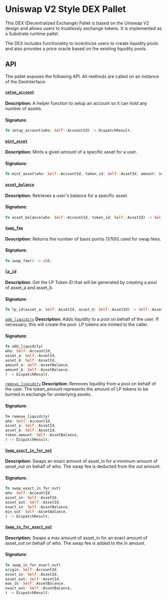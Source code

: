 # Uniswap V2 Style DEX Pallet

This DEX (Decentralized Exchange) Pallet is based on the Uniswap V2 design and allows users to trustlessly exchange tokens. It is implemented as a Substrate runtime pallet.

The DEX includes functionality to incentivize users to create liquidity pools and also provides a price oracle based on the existing liquidity pools.

## API

The pallet exposes the following API. All methods are called on an instance of the DexInterface:

#### [`setup_account`](https://github.com/Polkadot-Blockchain-Academy/assigment-4-frame-jtfirek/blob/335e76986a7fffdde5eac6a2cfc4dd37415126db/pallets/interface/src/lib.rs#L32)
**Description:** A helper function to setup an account so it can hold any number of assets.

#### Signature:
```rust
fn setup_account(who: Self::AccountId) -> DispatchResult;
```


#### [`mint_asset`](https://github.com/Polkadot-Blockchain-Academy/assigment-4-frame-jtfirek/blob/335e76986a7fffdde5eac6a2cfc4dd37415126db/pallets/interface/src/lib.rs#L35)
**Description:** Mints a given amount of a specific asset for a user.

#### Signature:
```rust
fn mint_asset(who: Self::AccountId, token_id: Self::AssetId, amount: Self::AssetBalance) -> DispatchResult;
```


#### [`asset_balance`](https://github.com/Polkadot-Blockchain-Academy/assigment-4-frame-jtfirek/blob/335e76986a7fffdde5eac6a2cfc4dd37415126db/pallets/interface/src/lib.rs#L42)
**Description:** Retrieves a user's balance for a specific asset.

#### Signature:
```rust
fn asset_balance(who: Self::AccountId, token_id: Self::AssetId) -> Self::AssetBalance;
```


#### [`Swap_fee`](https://github.com/Polkadot-Blockchain-Academy/assigment-4-frame-jtfirek/blob/335e76986a7fffdde5eac6a2cfc4dd37415126db/pallets/interface/src/lib.rs#L45)
**Description:** Returns the number of basis points (1/100) used for swap fees.

#### Signature:
```rust
fn swap_fee() -> u16;
```


#### [`lp_id`](https://github.com/Polkadot-Blockchain-Academy/assigment-4-frame-jtfirek/blob/335e76986a7fffdde5eac6a2cfc4dd37415126db/pallets/interface/src/lib.rs#L48)
**Description:** Get the LP Token ID that will be generated by creating a pool of asset_a and asset_b.

#### Signature:
```rust
fn lp_id(asset_a: Self::AssetId, asset_b: Self::AssetId) -> Self::AssetId;
```


[`add_liquidity`](https://github.com/Polkadot-Blockchain-Academy/assigment-4-frame-jtfirek/blob/335e76986a7fffdde5eac6a2cfc4dd37415126db/pallets/interface/src/lib.rs#L54)
**Description:** Adds liquidity to a pool on behalf of the user. If necessary, this will create the pool. LP tokens are minted to the caller.

#### Signature:
```rust
fn add_liquidity(
who: Self::AccountId,
asset_a: Self::AssetId,
asset_b: Self::AssetId,
amount_a: Self::AssetBalance,
amount_b: Self::AssetBalance,
) -> DispatchResult;
```


[`remove_liquidity`](https://github.com/Polkadot-Blockchain-Academy/assigment-4-frame-jtfirek/blob/335e76986a7fffdde5eac6a2cfc4dd37415126db/pallets/interface/src/lib.rs#L66)
**Description:** Removes liquidity from a pool on behalf of the user. The token_amount represents the amount of LP tokens to be burned in exchange for underlying assets.

#### Signature:
```rust
fn remove_liquidity(
who: Self::AccountId,
asset_a: Self::AssetId,
asset_b: Self::AssetId,
token_amount: Self::AssetBalance,
) -> DispatchResult;
```


#### [`Swap_exact_in_for_out`](https://github.com/Polkadot-Blockchain-Academy/assigment-4-frame-jtfirek/blob/335e76986a7fffdde5eac6a2cfc4dd37415126db/pallets/interface/src/lib.rs#L77)
**Description:** Swaps an exact amount of asset_in for a minimum amount of asset_out on behalf of who. The swap fee is deducted from the out amount.

#### Signature:
```rust
fn swap_exact_in_for_out(
who: Self::AccountId,
asset_in: Self::AssetId,
asset_out: Self::AssetId,
exact_in: Self::AssetBalance,
min_out: Self::AssetBalance,
) -> DispatchResult;
```


#### [`Swap_in_for_exact_out`](https://github.com/Polkadot-Blockchain-Academy/assigment-4-frame-jtfirek/blob/335e76986a7fffdde5eac6a2cfc4dd37415126db/pallets/interface/src/lib.rs#L89)
**Description:** Swaps a max amount of asset_in for an exact amount of asset_out on behalf of who. The swap fee is added to the in amount.

#### Signature:
```rust
fn swap_in_for_exact_out(
origin: Self::AccountId,
asset_in: Self::AssetId,
asset_out: Self::AssetId,
max_in: Self::AssetBalance,
exact_out: Self::AssetBalance,
) -> DispatchResult;
```



